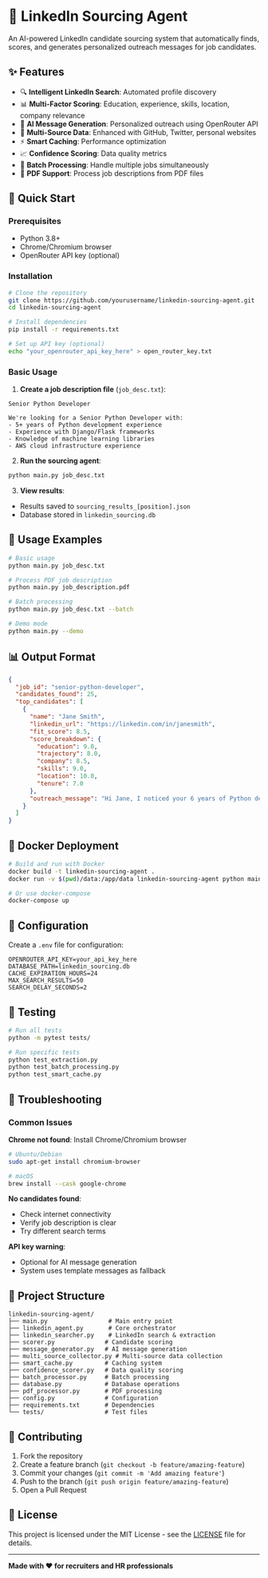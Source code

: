 # 🚀 LinkedIn Sourcing Agent

An AI-powered LinkedIn candidate sourcing system that automatically finds, scores, and generates personalized outreach messages for job candidates.

## ✨ Features

- 🔍 **Intelligent LinkedIn Search**: Automated profile discovery
- 📊 **Multi-Factor Scoring**: Education, experience, skills, location, company relevance
- 🤖 **AI Message Generation**: Personalized outreach using OpenRouter API
- 🔗 **Multi-Source Data**: Enhanced with GitHub, Twitter, personal websites
- ⚡ **Smart Caching**: Performance optimization
- 📈 **Confidence Scoring**: Data quality metrics
- 🔄 **Batch Processing**: Handle multiple jobs simultaneously
- 📄 **PDF Support**: Process job descriptions from PDF files

## 🚀 Quick Start

### Prerequisites
- Python 3.8+
- Chrome/Chromium browser
- OpenRouter API key (optional)

### Installation

```bash
# Clone the repository
git clone https://github.com/yourusername/linkedin-sourcing-agent.git
cd linkedin-sourcing-agent

# Install dependencies
pip install -r requirements.txt

# Set up API key (optional)
echo "your_openrouter_api_key_here" > open_router_key.txt
```

### Basic Usage

1. **Create a job description file** (`job_desc.txt`):
```
Senior Python Developer

We're looking for a Senior Python Developer with:
- 5+ years of Python development experience
- Experience with Django/Flask frameworks
- Knowledge of machine learning libraries
- AWS cloud infrastructure experience
```

2. **Run the sourcing agent**:
```bash
python main.py job_desc.txt
```

3. **View results**:
- Results saved to `sourcing_results_[position].json`
- Database stored in `linkedin_sourcing.db`

## 📖 Usage Examples

```bash
# Basic usage
python main.py job_desc.txt

# Process PDF job description
python main.py job_description.pdf

# Batch processing
python main.py job_desc.txt --batch

# Demo mode
python main.py --demo
```

## 📊 Output Format

```json
{
  "job_id": "senior-python-developer",
  "candidates_found": 25,
  "top_candidates": [
    {
      "name": "Jane Smith",
      "linkedin_url": "https://linkedin.com/in/janesmith",
      "fit_score": 8.5,
      "score_breakdown": {
        "education": 9.0,
        "trajectory": 8.0,
        "company": 8.5,
        "skills": 9.0,
        "location": 10.0,
        "tenure": 7.0
      },
      "outreach_message": "Hi Jane, I noticed your 6 years of Python development experience..."
    }
  ]
}
```

## 🐳 Docker Deployment

```bash
# Build and run with Docker
docker build -t linkedin-sourcing-agent .
docker run -v $(pwd)/data:/app/data linkedin-sourcing-agent python main.py job_desc.txt

# Or use docker-compose
docker-compose up
```

## 🔧 Configuration

Create a `.env` file for configuration:

```env
OPENROUTER_API_KEY=your_api_key_here
DATABASE_PATH=linkedin_sourcing.db
CACHE_EXPIRATION_HOURS=24
MAX_SEARCH_RESULTS=50
SEARCH_DELAY_SECONDS=2
```

## 🧪 Testing

```bash
# Run all tests
python -m pytest tests/

# Run specific tests
python test_extraction.py
python test_batch_processing.py
python test_smart_cache.py
```

## 🐛 Troubleshooting

### Common Issues

**Chrome not found**: Install Chrome/Chromium browser
```bash
# Ubuntu/Debian
sudo apt-get install chromium-browser

# macOS
brew install --cask google-chrome
```

**No candidates found**: 
- Check internet connectivity
- Verify job description is clear
- Try different search terms

**API key warning**: 
- Optional for AI message generation
- System uses template messages as fallback

## 📁 Project Structure

```
linkedin-sourcing-agent/
├── main.py                 # Main entry point
├── linkedin_agent.py       # Core orchestrator
├── linkedin_searcher.py    # LinkedIn search & extraction
├── scorer.py              # Candidate scoring
├── message_generator.py   # AI message generation
├── multi_source_collector.py # Multi-source data collection
├── smart_cache.py         # Caching system
├── confidence_scorer.py   # Data quality scoring
├── batch_processor.py     # Batch processing
├── database.py            # Database operations
├── pdf_processor.py       # PDF processing
├── config.py              # Configuration
├── requirements.txt       # Dependencies
└── tests/                 # Test files
```

## 🤝 Contributing

1. Fork the repository
2. Create a feature branch (`git checkout -b feature/amazing-feature`)
3. Commit your changes (`git commit -m 'Add amazing feature'`)
4. Push to the branch (`git push origin feature/amazing-feature`)
5. Open a Pull Request

## 📄 License

This project is licensed under the MIT License - see the [LICENSE](LICENSE) file for details.


---

**Made with ❤️ for recruiters and HR professionals** 